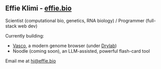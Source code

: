 
## Effie Klimi - [effie.bio](https://effie.bio)
Scientist (computational bio, genetics, RNA biology) / Programmer (full-stack web dev)

Currently building:
- [Vasco](https://vasco-drylab.vercel.app), a modern genome browser (under [Drylab](https://drylab-inc.github.io))
- Noodle (coming soon), an LLM-assisted, powerful flash-card tool


Email me at [hi@effie.bio](mailto:hi@effie.bio)



<!--
**effieklimi/effieklimi** is a ✨ _special_ ✨ repository because its `README.md` (this file) appears on your GitHub profile.

Here are some ideas to get you started:

- 🔭 I’m currently working on ...
- 🌱 I’m currently learning ...
- 👯 I’m looking to collaborate on ...
- 🤔 I’m looking for help with ...
- 💬 Ask me about ...
- 📫 How to reach me: ...
- 😄 Pronouns: ...
- ⚡ Fun fact: ...
-->
